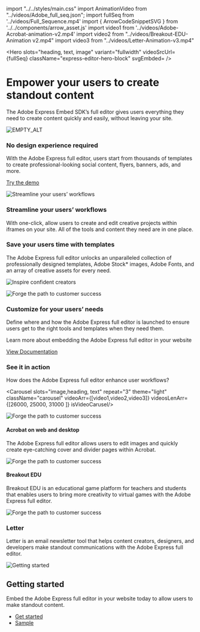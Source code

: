import "../../styles/main.css"
import AnimationVideo from "../videos/Adobe_full_seq.json";
import fullSeq from '../videos/Full_Sequence.mp4'
import { ArrowCodeSnippetSVG } from '../../components/arrow_asset.js'
import video1 from '../videos/Adobe-Acrobat-animation-v2.mp4'
import video2 from "../videos/Breakout-EDU-Animation v2.mp4"
import video3 from "../videos/Letter-Animation-v3.mp4"

<Hero slots="heading, text, image" variant="fullwidth"  videoSrcUrl={fullSeq}   className="express-editor-hero-block" svgEmbded= <ArrowCodeSnippetSVG /> />

# Empower your users to create standout content 

The Adobe Express Embed SDK’s full editor gives users everything they need to create content quickly and easily, without leaving your site.

![EMPTY_ALT](../images/express_editor_bg.png)

<AnnouncementBlock slots="heading, text, button" className="announcement-embed-editor customer-need"/>

### No design experience required 

With the Adobe Express full editor, users start from thousands of templates to create professional-looking social content, flyers, banners, ads, and more. 

[Try the demo](https://developer-stage.adobe.com/embed-sdk/docs/guides/ccx_editor/)

<TextBlock slots="image, heading,text" theme="lightest" headerElementType="h2" variantsTypePrimary='secondary' variantStyleFill = "outline" homeZigZag className="streamline_ability"/>

![Streamline your users’ workflows](../images/Express-Editor-Benefits-Blade-image.png)

### Streamline your users’ workflows

With one-click, allow users to create and edit creative projects within iframes on your site. All of the tools and content they need are in one place.

<TextBlock slots="heading,text,image" theme="lightest" headerElementType="h2" variantsTypePrimary='secondary' variantStyleFill = "outline"   homeZigZag className=" zigzag-cta-two streamline_ability"/>

### Save your users time with templates 

The Adobe Express full editor unlocks an unparalleled collection of professionally designed templates, Adobe Stock* images, Adobe Fonts, and an array of creative assets for every need.

![Inspire confident creators](../images/Express-Editor-Benefits-Blade-image-two.png)

<TextBlock slots="image, heading,text" theme="lightest" headerElementType="h2" variantsTypePrimary='secondary' variantStyleFill = "outline" homeZigZag className="streamline_ability"/>

![Forge the path to customer success](../images/ExpressEditor-Benefits-Blade-image-3.svg)

### Customize for your users’ needs 

Define where and how the Adobe Express full editor is launched to ensure users get to the right tools and templates when they need them.

<AnnouncementBlock slots="text, button" theme="lightest" className="announcement-embed-editor"/>

Learn more about embedding the Adobe Express full editor in your website

[View Documentation](https://developer.adobe.com/embed-sdk/docs/guides/ccx_editor/)

<TextBlock slots="heading,text" theme="light" headerElementType="h2" variantsTypePrimary='secondary' variantStyleFill = "outline" homeZigZag className="streamline_ability customer-experience"/>

### See it in action 

How does the Adobe Express full editor enhance user workflows? 

<Carousel slots="image,heading, text" repeat="3" theme="light" className="carousel" videoArr={[video1,video2,video3]} videosLenArr={[26000, 25000, 31000 ]} isVideoCarusel/>

![Forge the path to customer success](../images/ExpressEditor-Benefits-Blade-image-3.svg)

#### Acrobat on web and desktop 

The Adobe Express full editor allows users to edit images and quickly create eye-catching cover and divider pages within Acrobat.

![Forge the path to customer success](./images/ExpressEditor-Benefits-Blade-image-3.svg)

#### Breakout EDU 

Breakout EDU is an educational game platform for teachers and students that enables users to bring more creativity to virtual games with the Adobe Express full editor.

![Forge the path to customer success](../images/ExpressEditor-Benefits-Blade-image-3.svg)

### Letter 

Letter is an email newsletter tool that helps content creators, designers, and developers make standout communications with the Adobe Express full editor.

<SummaryBlock slots=" image , heading, text, buttons" className="getting-started summary-block" />

![Getting started](../images/Summary-Block-image.svg)

## Getting started 

Embed the Adobe Express full editor in your website today to allow users to make standout content. 

- [Get started](https://developer-stage.adobe.com/embed-sdk/docs/guides/ccx_editor/)
- [Sample](https://github.com/AdobeDocs/cc-everywhere/tree/main/sample)
